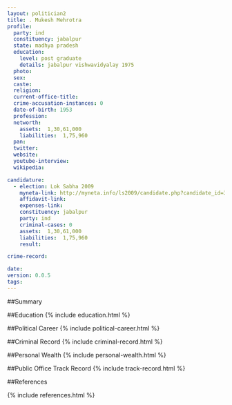 ```yaml
---
layout: politician2
title: . Mukesh Mehrotra
profile: 
  party: ind
  constituency: jabalpur
  state: madhya pradesh
  education: 
    level: post graduate
    details: jabalpur vishwavidyalay 1975
  photo: 
  sex: 
  caste: 
  religion: 
  current-office-title: 
  crime-accusation-instances: 0
  date-of-birth: 1953
  profession: 
  networth: 
    assets:  1,30,61,000
    liabilities:  1,75,960
  pan: 
  twitter: 
  website: 
  youtube-interview: 
  wikipedia: 

candidature: 
  - election: Lok Sabha 2009
    myneta-link: http://myneta.info/ls2009/candidate.php?candidate_id=3314
    affidavit-link: 
    expenses-link: 
    constituency: jabalpur 
    party: ind
    criminal-cases: 0
    assets:  1,30,61,000
    liabilities:  1,75,960
    result:  

crime-record: 

date: 
version: 0.0.5
tags: 
---
```

##Summary


##Education
{% include education.html %}


##Political Career
{% include political-career.html %}


##Criminal Record
{% include criminal-record.html %}


##Personal Wealth
{% include personal-wealth.html %}


##Public Office Track Record
{% include track-record.html %}


##References


{% include references.html %}